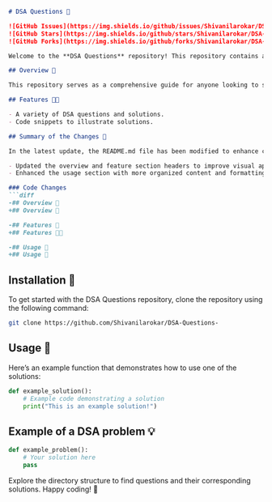 ```markdown
# DSA Questions 📖

![GitHub Issues](https://img.shields.io/github/issues/Shivanilarokar/DSA-Questions-) 
![GitHub Stars](https://img.shields.io/github/stars/Shivanilarokar/DSA-Questions-) 
![GitHub Forks](https://img.shields.io/github/forks/Shivanilarokar/DSA-Questions-)

Welcome to the **DSA Questions** repository! This repository contains a collection of Data Structures and Algorithms questions along with their respective solutions.

## Overview 🚀

This repository serves as a comprehensive guide for anyone looking to strengthen their coding skills, particularly in the realm of Data Structures and Algorithms. Whether you're preparing for interviews or simply looking to enhance your knowledge, you'll find valuable resources here.

## Features 🏳️‍🌈

- A variety of DSA questions and solutions.
- Code snippets to illustrate solutions.

## Summary of the Changes 📝

In the latest update, the README.md file has been modified to enhance clarity and presentation. Key changes include:

- Updated the overview and feature section headers to improve visual appeal.
- Enhanced the usage section with more organized content and formatting.

### Code Changes
```diff
-## Overview 🚁
+## Overview 🚀

-## Features 🚀
+## Features 🏳️‍🌈

-## Usage 📖
+## Usage 📖
```

## Installation 🔧

To get started with the DSA Questions repository, clone the repository using the following command:

```bash
git clone https://github.com/Shivanilarokar/DSA-Questions-
```

## Usage 📖

Here’s an example function that demonstrates how to use one of the solutions:

```python
def example_solution():
    # Example code demonstrating a solution
    print("This is an example solution!")
```

## Example of a DSA problem 💡

```python
def example_problem():
    # Your solution here
    pass
```

Explore the directory structure to find questions and their corresponding solutions. Happy coding! 🚀
```